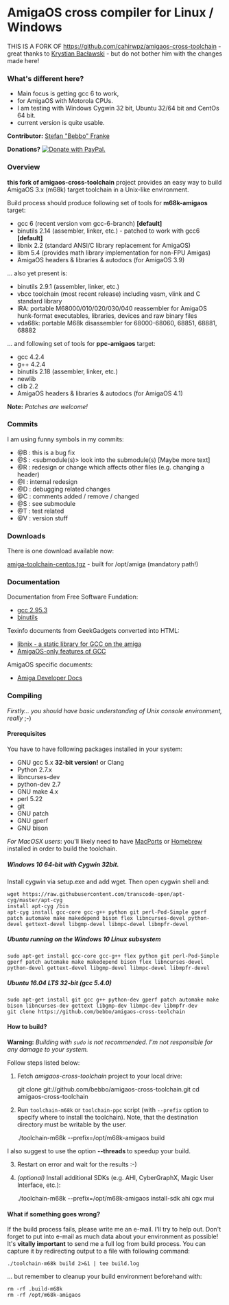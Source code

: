AmigaOS cross compiler for Linux / Windows
===

THIS IS A FORK OF https://github.com/cahirwpz/amigaos-cross-toolchain - great thanks to [Krystian Bacławski](mailto:krystian.baclawski@gmail.com) - but do not bother him with the changes made here! 

### What's different here?

 * Main focus is getting gcc 6 to work,
 * for AmigaOS with Motorola CPUs.
 * I am testing with Windows Cygwin 32 bit, Ubuntu 32/64 bit and CentOs 64 bit.
 * current version is quite usable.


**Contributor:** [Stefan "Bebbo" Franke](mailto:bebbo@bejy.net)

**Donations?** <a href="https://www.paypal.com/cgi-bin/webscr?cmd=_s-xclick&hosted_button_id=YRRBRLCKDU3H6">
<img src="https://www.paypalobjects.com/de_DE/DE/i/btn/btn_donate_LG.gif" border="0" alt="Donate with PayPal.">
</a>


### Overview

**this fork of amigaos-cross-toolchain** project provides an easy way to build AmigaOS 3.x (m68k) target toolchain in a Unix-like environment.

Build process should produce following set of tools for **m68k-amigaos** target:

 * gcc 6 (recent version vom gcc-6-branch) **[default]**
 * binutils 2.14 (assembler, linker, etc.) - patched to work with gcc6 **[default]**
 * libnix 2.2 (standard ANSI/C library replacement for AmigaOS)
 * libm 5.4 (provides math library implementation for non-FPU Amigas)
 * AmigaOS headers & libraries & autodocs (for AmigaOS 3.9)

... also yet present is:

 * binutils 2.9.1 (assembler, linker, etc.)
 * vbcc toolchain (most recent release) including vasm, vlink and C standard library
 * IRA: portable M68000/010/020/030/040 reassembler for AmigaOS hunk-format
   executables, libraries, devices and raw binary files
 * vda68k: portable M68k disassembler for 68000-68060, 68851, 68881, 68882

... and following set of tools for **ppc-amigaos** target:

 * gcc 4.2.4
 * g++ 4.2.4
 * binutils 2.18 (assembler, linker, etc.)
 * newlib
 * clib 2.2
 * AmigaOS headers & libraries & autodocs (for AmigaOS 4.1)

**Note:** *Patches are welcome!*

### Commits
I am using funny symbols in my commits:

 * @B : this is a bug fix
 * @S : <submodule(s)> look into the submodule(s) [Maybe more text]
 * @R : redesign or change which affects other files (e.g. changing a header)
 * @I : internal redesign
 * @D : debugging related changes
 * @C : comments added / remove / changed
 * @S : see submodule
 * @T : test related
 * @V : version stuff


### Downloads

There is one download available now:

  [amiga-toolchain-centos.tgz](http://franke.ms/download/amiga-toolchain-centos.tgz) - built for /opt/amiga (mandatory path!)
  

### Documentation

Documentation from Free Software Fundation:

 * [gcc 2.95.3](http://gcc.gnu.org/onlinedocs/gcc-2.95.3/gcc.html)
 * [binutils](http://sourceware.org/binutils/docs/)

Texinfo documents from GeekGadgets converted into HTML:

 * [libnix - a static library for GCC on the amiga](http://cahirwpz.users.sourceforge.net/libnix/index.html)
 * [AmigaOS-only features of GCC](http://cahirwpz.users.sourceforge.net/gcc-amigaos/index.html)

AmigaOS specific documents:

 * [Amiga Developer Docs](http://amigadev.elowar.com)

### Compiling

*Firstly… you should have basic understanding of Unix console environment, really* ;-)

#### Prerequisites

You have to have following packages installed in your system:

 * GNU gcc 5.x **32-bit version!** or Clang
 * Python 2.7.x
 * libncurses-dev
 * python-dev 2.7
 * GNU make 4.x
 * perl 5.22
 * git
 * GNU patch
 * GNU gperf
 * GNU bison

*For MacOSX users*: you'll likely need to have [MacPorts](http://www.macports.org) or [Homebrew](http://brew.sh) installed in order to build the toolchain.

##### Windows 10 64-bit with Cygwin 32bit.

Install cygwin via setup.exe and add wget. Then open cygwin shell and:

    wget https://raw.githubusercontent.com/transcode-open/apt-cyg/master/apt-cyg
    install apt-cyg /bin
    apt-cyg install gcc-core gcc-g++ python git perl-Pod-Simple gperf patch automake make makedepend bison flex libncurses-devel python-devel gettext-devel libgmp-devel libmpc-devel libmpfr-devel

##### Ubuntu running on the Windows 10 Linux subsystem

    sudo apt-get install gcc-core gcc-g++ flex python git perl-Pod-Simple gperf patch automake make makedepend bison flex libncurses-devel python-devel gettext-devel libgmp-devel libmpc-devel libmpfr-devel

##### Ubuntu 16.04 LTS 32-bit (gcc 5.4.0)
   
    sudo apt-get install git gcc g++ python-dev gperf patch automake make bison libncurses-dev gettext libgmp-dev libmpc-dev libmpfr-dev
    git clone https://github.com/bebbo/amigaos-cross-toolchain

#### How to build?

**Warning:** *Building with `sudo` is not recommended. I'm not responsible for any damage to your system.*

Follow steps listed below:

1. Fetch *amigaos-cross-toolchain* project to your local drive:  

    git clone git://github.com/bebbo/amigaos-cross-toolchain.git
    cd amigaos-cross-toolchain

2. Run `toolchain-m68k` or `toolchain-ppc` script (with `--prefix` option to specify where to install the toolchain). Note, that the destination directory must be writable by the user. 

    ./toolchain-m68k --prefix=/opt/m68k-amigaos build

I also suggest to use the option **--threads <n>** to speedup your build.

3. Restart on error and wait for the results :-)

4. *(optional)* Install additional SDKs (e.g. AHI, CyberGraphX, Magic User Interface, etc.):

    ./toolchain-m68k --prefix=/opt/m68k-amigaos install-sdk ahi cgx mui

#### What if something goes wrong?

If the build process fails, please write me an e-mail.  I'll try to help out. Don't forget to put into e-mail as much data about your environment as possible! 
It's **vitally important** to send me a full log from build process. You can capture it by redirecting output to a file with following command:

    ./toolchain-m68k build 2>&1 | tee build.log

... but remember to cleanup your build environment beforehand with:

    rm -rf .build-m68k
    rm -rf /opt/m68k-amigaos
